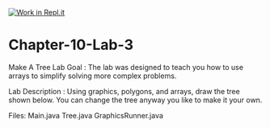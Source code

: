 [![Work in Repl.it](https://classroom.github.com/assets/work-in-replit-14baed9a392b3a25080506f3b7b6d57f295ec2978f6f33ec97e36a161684cbe9.svg)](https://classroom.github.com/online_ide?assignment_repo_id=4358316&assignment_repo_type=AssignmentRepo)
# Chapter-10-Lab-3
Make A Tree
Lab Goal :   The lab was designed to teach you how to use arrays to simplify solving more complex problems. 

Lab Description :   Using graphics, polygons, and arrays, draw the tree shown below.  You can change the tree anyway you like to make it your own.

Files:  Main.java
        Tree.java
        GraphicsRunner.java
